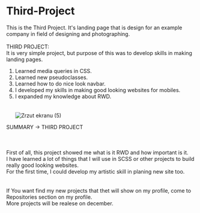 # Third-Project
This is the Third Project. It's landing page that is design for an example company in field of designing and photographing.
<br><br>
THIRD PROJECT:<br>
It is very simple project, but purpose of this was to develop skills in making landing pages.<br>
1. Learned media queries in CSS.<br>
2. Learned new pseudoclasses.<br>
3. Learned how to do nice look navbar.<br>
4. I developed my skills in making good looking websites for mobiles.<br>
5. I expanded my knowledge about RWD.<br>
<br><br>![Zrzut ekranu (5)](https://user-images.githubusercontent.com/99299154/194406389-57eb99fb-821b-435e-b5ee-09959914f360.png)

SUMMARY -> THIRD PROJECT <br>
<br><br><br>
First of all, this project showed me what is it RWD and how important is it. <br>
I have learned a lot of things that I will use in SCSS or other projects to build really good looking websites. <br>
For the first time, I could develop my artistic skill in planing new site too. <br>
<br>
<br>
If You want find my new projects that thet will show on my profile, come to Repositories section on my profile. <br>
More projects will be realese on december. 
